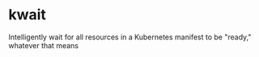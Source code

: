 # kwait
Intelligently wait for all resources in a Kubernetes manifest to be "ready," whatever that means
